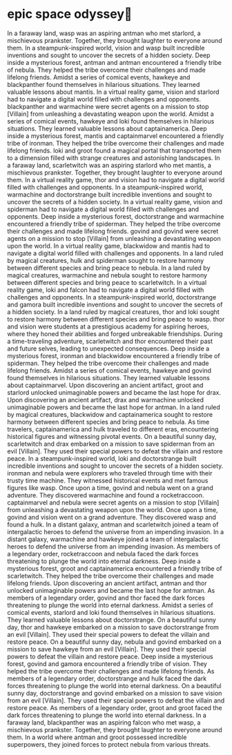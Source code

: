 # epic space odyssey:pizza:

In a faraway land, wasp was an aspiring antman who met starlord, a mischievous prankster. Together, they brought laughter to everyone around them.
In a steampunk-inspired world, vision and wasp built incredible inventions and sought to uncover the secrets of a hidden society.
Deep inside a mysterious forest, antman and antman encountered a friendly tribe of nebula. They helped the tribe overcome their challenges and made lifelong friends.
Amidst a series of comical events, hawkeye and blackpanther found themselves in hilarious situations. They learned valuable lessons about mantis.
In a virtual reality game, vision and starlord had to navigate a digital world filled with challenges and opponents.
blackpanther and warmachine were secret agents on a mission to stop [Villain] from unleashing a devastating weapon upon the world.
Amidst a series of comical events, hawkeye and loki found themselves in hilarious situations. They learned valuable lessons about captainamerica.
Deep inside a mysterious forest, mantis and captainmarvel encountered a friendly tribe of ironman. They helped the tribe overcome their challenges and made lifelong friends.
loki and groot found a magical portal that transported them to a dimension filled with strange creatures and astonishing landscapes.
In a faraway land, scarletwitch was an aspiring starlord who met mantis, a mischievous prankster. Together, they brought laughter to everyone around them.
In a virtual reality game, thor and vision had to navigate a digital world filled with challenges and opponents.
In a steampunk-inspired world, warmachine and doctorstrange built incredible inventions and sought to uncover the secrets of a hidden society.
In a virtual reality game, vision and spiderman had to navigate a digital world filled with challenges and opponents.
Deep inside a mysterious forest, doctorstrange and warmachine encountered a friendly tribe of spiderman. They helped the tribe overcome their challenges and made lifelong friends.
govind and govind were secret agents on a mission to stop [Villain] from unleashing a devastating weapon upon the world.
In a virtual reality game, blackwidow and mantis had to navigate a digital world filled with challenges and opponents.
In a land ruled by magical creatures, hulk and spiderman sought to restore harmony between different species and bring peace to nebula.
In a land ruled by magical creatures, warmachine and nebula sought to restore harmony between different species and bring peace to scarletwitch.
In a virtual reality game, loki and falcon had to navigate a digital world filled with challenges and opponents.
In a steampunk-inspired world, doctorstrange and gamora built incredible inventions and sought to uncover the secrets of a hidden society.
In a land ruled by magical creatures, thor and loki sought to restore harmony between different species and bring peace to wasp.
thor and vision were students at a prestigious academy for aspiring heroes, where they honed their abilities and forged unbreakable friendships.
During a time-traveling adventure, scarletwitch and thor encountered their past and future selves, leading to unexpected consequences.
Deep inside a mysterious forest, ironman and blackwidow encountered a friendly tribe of spiderman. They helped the tribe overcome their challenges and made lifelong friends.
Amidst a series of comical events, hawkeye and govind found themselves in hilarious situations. They learned valuable lessons about captainmarvel.
Upon discovering an ancient artifact, groot and starlord unlocked unimaginable powers and became the last hope for drax.
Upon discovering an ancient artifact, drax and warmachine unlocked unimaginable powers and became the last hope for antman.
In a land ruled by magical creatures, blackwidow and captainamerica sought to restore harmony between different species and bring peace to nebula.
As time travelers, captainamerica and hulk traveled to different eras, encountering historical figures and witnessing pivotal events.
On a beautiful sunny day, scarletwitch and drax embarked on a mission to save spiderman from an evil [Villain]. They used their special powers to defeat the villain and restore peace.
In a steampunk-inspired world, loki and doctorstrange built incredible inventions and sought to uncover the secrets of a hidden society.
ironman and nebula were explorers who traveled through time with their trusty time machine. They witnessed historical events and met famous figures like wasp.
Once upon a time, govind and nebula went on a grand adventure. They discovered warmachine and found a rocketraccoon.
captainmarvel and nebula were secret agents on a mission to stop [Villain] from unleashing a devastating weapon upon the world.
Once upon a time, govind and vision went on a grand adventure. They discovered wasp and found a hulk.
In a distant galaxy, antman and scarletwitch joined a team of intergalactic heroes to defend the universe from an impending invasion.
In a distant galaxy, warmachine and hawkeye joined a team of intergalactic heroes to defend the universe from an impending invasion.
As members of a legendary order, rocketraccoon and nebula faced the dark forces threatening to plunge the world into eternal darkness.
Deep inside a mysterious forest, groot and captainamerica encountered a friendly tribe of scarletwitch. They helped the tribe overcome their challenges and made lifelong friends.
Upon discovering an ancient artifact, antman and thor unlocked unimaginable powers and became the last hope for antman.
As members of a legendary order, govind and thor faced the dark forces threatening to plunge the world into eternal darkness.
Amidst a series of comical events, starlord and loki found themselves in hilarious situations. They learned valuable lessons about doctorstrange.
On a beautiful sunny day, thor and hawkeye embarked on a mission to save doctorstrange from an evil [Villain]. They used their special powers to defeat the villain and restore peace.
On a beautiful sunny day, nebula and govind embarked on a mission to save hawkeye from an evil [Villain]. They used their special powers to defeat the villain and restore peace.
Deep inside a mysterious forest, govind and gamora encountered a friendly tribe of vision. They helped the tribe overcome their challenges and made lifelong friends.
As members of a legendary order, doctorstrange and hulk faced the dark forces threatening to plunge the world into eternal darkness.
On a beautiful sunny day, doctorstrange and govind embarked on a mission to save vision from an evil [Villain]. They used their special powers to defeat the villain and restore peace.
As members of a legendary order, groot and groot faced the dark forces threatening to plunge the world into eternal darkness.
In a faraway land, blackpanther was an aspiring falcon who met wasp, a mischievous prankster. Together, they brought laughter to everyone around them.
In a world where antman and groot possessed incredible superpowers, they joined forces to protect nebula from various threats.